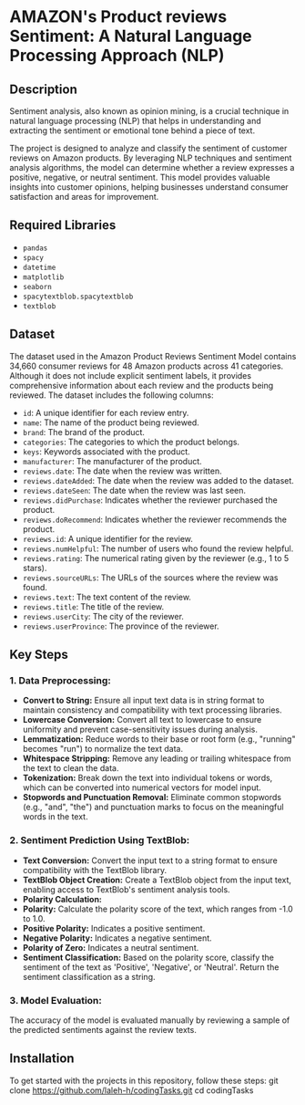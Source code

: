 # AMAZON's Product reviews Sentiment: A Natural Language Processing Approach (NLP)

## Description
Sentiment analysis, also known as opinion mining, is a crucial technique in natural language processing (NLP) that helps in understanding and extracting the sentiment or emotional tone behind a piece of text. 

The project is designed to analyze and classify the sentiment of customer reviews on Amazon products. By leveraging NLP techniques and sentiment analysis algorithms, the model can determine whether a review expresses a positive, negative, or neutral sentiment. This model provides valuable insights into customer opinions, helping businesses understand consumer satisfaction and areas for improvement.

## Required Libraries
- `pandas` 
- `spacy`
- `datetime`
- `matplotlib`
- `seaborn`
- `spacytextblob.spacytextblob`
- `textblob`

## Dataset
The dataset used in the Amazon Product Reviews Sentiment Model contains 34,660 consumer reviews for 48 Amazon products across 41 categories. Although it does not include explicit sentiment labels, it provides comprehensive information about each review and the products being reviewed. The dataset includes the following columns:

- `id`: A unique identifier for each review entry.
- `name`: The name of the product being reviewed.
- `brand`: The brand of the product.
- `categories`: The categories to which the product belongs.
- `keys`: Keywords associated with the product.
- `manufacturer`: The manufacturer of the product.
- `reviews.date`: The date when the review was written.
- `reviews.dateAdded`: The date when the review was added to the dataset.
- `reviews.dateSeen`: The date when the review was last seen.
- `reviews.didPurchase`: Indicates whether the reviewer purchased the product.
- `reviews.doRecommend`: Indicates whether the reviewer recommends the product.
- `reviews.id`: A unique identifier for the review.
- `reviews.numHelpful`: The number of users who found the review helpful.
- `reviews.rating`: The numerical rating given by the reviewer (e.g., 1 to 5 stars).
- `reviews.sourceURLs`: The URLs of the sources where the review was found.
- `reviews.text`: The text content of the review.
- `reviews.title`: The title of the review.
- `reviews.userCity`: The city of the reviewer.
- `reviews.userProvince`: The province of the reviewer.

## Key Steps

### 1. Data Preprocessing:

- **Convert to String:** Ensure all input text data is in string format to maintain consistency and compatibility with text processing libraries.
- **Lowercase Conversion:** Convert all text to lowercase to ensure uniformity and prevent case-sensitivity issues during analysis.
- **Lemmatization:** Reduce words to their base or root form (e.g., "running" becomes "run") to normalize the text data.
- **Whitespace Stripping:** Remove any leading or trailing whitespace from the text to clean the data.
- **Tokenization:** Break down the text into individual tokens or words, which can be converted into numerical vectors for model input.
- **Stopwords and Punctuation Removal:** Eliminate common stopwords (e.g., "and", "the") and punctuation marks to focus on the meaningful words in the text.

### 2. Sentiment Prediction Using TextBlob:

- **Text Conversion:** Convert the input text to a string format to ensure compatibility with the TextBlob library.
- **TextBlob Object Creation:** Create a TextBlob object from the input text, enabling access to TextBlob's sentiment analysis tools.
- **Polarity Calculation:**
- **Polarity:** Calculate the polarity score of the text, which ranges from -1.0 to 1.0.
- **Positive Polarity:** Indicates a positive sentiment.
- **Negative Polarity:** Indicates a negative sentiment.
- **Polarity of Zero:** Indicates a neutral sentiment.
- **Sentiment Classification:**
Based on the polarity score, classify the sentiment of the text as 'Positive', 'Negative', or 'Neutral'.
Return the sentiment classification as a string.

### 3. Model Evaluation:
The accuracy of the model is evaluated manually by reviewing a sample of the predicted sentiments against the review texts.

## Installation
To get started with the projects in this repository, follow these steps:
git clone https://github.com/laleh-h/codingTasks.git
cd codingTasks



